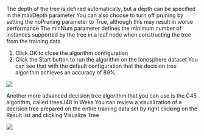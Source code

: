 The depth of the tree is defined automatically, but a depth can be specified in the maxDepth
parameter You can also choose to turn off pruning by setting the noPruning parameter to True,
although this may result in worse performance The minNum parameter defines the minimum
number of instances supported by the tree in a leaf node when constructing the tree from the
training data
1) Click OK to close the algorithm configuration
2) Click the Start button to run the algorithm on the Ionosphere dataset
You can see that with the default configuration that the decision tree algorithm achieves an
accuracy of 89%

![](https://github.com/fenago/katacoda-scenarios/raw/master/machine-learning-mastery-weka/machine-learning-mastery-weka-chapter-17/steps/images/84.png)

Another more advanced decision tree algorithm that you can use is the C45 algorithm,
called treesJ48 in Weka You can review a visualization of a decision tree prepared on the
entire training data set by right clicking on the Result list and clicking Visualize Tree

![](https://github.com/fenago/katacoda-scenarios/raw/master/machine-learning-mastery-weka/machine-learning-mastery-weka-chapter-17/steps/images/85.png)